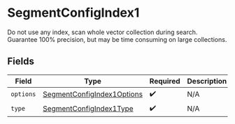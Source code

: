 # SegmentConfigIndex1

Do not use any index, scan whole vector collection during search. Guarantee 100% precision, but may be time consuming on large collections.


## Fields

| Field                                                                           | Type                                                                            | Required                                                                        | Description                                                                     |
| ------------------------------------------------------------------------------- | ------------------------------------------------------------------------------- | ------------------------------------------------------------------------------- | ------------------------------------------------------------------------------- |
| `options`                                                                       | [SegmentConfigIndex1Options](../../models/shared/segmentconfigindex1options.md) | :heavy_check_mark:                                                              | N/A                                                                             |
| `type`                                                                          | [SegmentConfigIndex1Type](../../models/shared/segmentconfigindex1type.md)       | :heavy_check_mark:                                                              | N/A                                                                             |